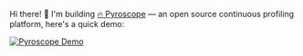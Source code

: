 Hi there! 👋 I'm building [🔥 Pyroscope](https://github.com/pyroscope-io/pyroscope) — an open source continuous profiling platform, here's a quick demo:

[![Pyroscope Demo](https://user-images.githubusercontent.com/662636/105101525-871cb600-5a63-11eb-90c0-f4cc798a5d6e.gif)](https://pyroscope.io/)
